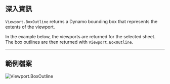 ## 深入資訊
`Viewport.BoxOutline` returns a Dynamo bounding box that represents the extents of the viewport.

In the example below, the viewports are returned for the selected sheet. The box outlines are then returned with `Viewport.BoxOutline`.
___
## 範例檔案

![Viewport.BoxOutline](./Revit.Elements.Viewport.BoxOutline_img.jpg)
